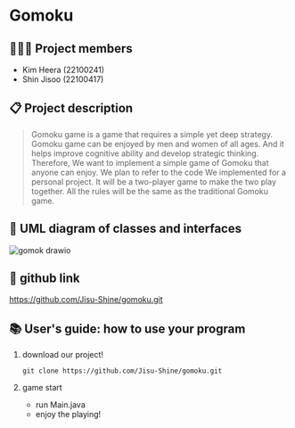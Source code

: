 # Gomoku

## 👩🏻‍💻 Project members
- Kim Heera (22100241)
- Shin Jisoo (22100417)

## 📋 Project description
> Gomoku game is a game that requires a simple yet deep strategy. Gomoku game can be enjoyed by men and women of all ages. And it helps improve cognitive ability and develop strategic thinking. Therefore, We want to implement a simple game of Gomoku that anyone can enjoy. We plan to refer to the code We implemented for a personal project. It will be a two-player game to make the two play together. All the rules will be the same as the traditional Gomoku game.

## 📝 UML diagram of classes and interfaces
![gomok drawio](https://github.com/Jisu-Shine/gomoku/assets/91535597/18675b38-3bde-4097-b1da-d5ec82f60507)

## 🔗 github link
<https://github.com/Jisu-Shine/gomoku.git>
  
## 📚 User's guide: how to use your program
1. download our project!

   
   ```
   git clone https://github.com/Jisu-Shine/gomoku.git
   ```

  
3. game start
   - run Main.java
   - enjoy the playing!
